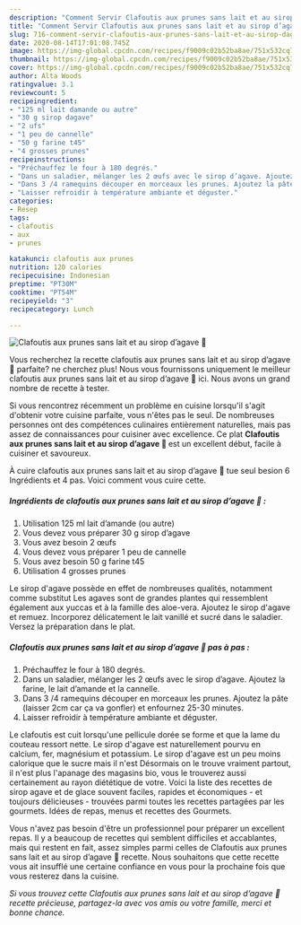 ```yaml
---
description: "Comment Servir Clafoutis aux prunes sans lait et au sirop d’agave 🌺"
title: "Comment Servir Clafoutis aux prunes sans lait et au sirop d’agave 🌺"
slug: 716-comment-servir-clafoutis-aux-prunes-sans-lait-et-au-sirop-dagave
date: 2020-08-14T17:01:08.745Z
image: https://img-global.cpcdn.com/recipes/f9009c02b52ba8ae/751x532cq70/clafoutis-aux-prunes-sans-lait-et-au-sirop-dagave-🌺-photo-principale-de-la-recette.jpg
thumbnail: https://img-global.cpcdn.com/recipes/f9009c02b52ba8ae/751x532cq70/clafoutis-aux-prunes-sans-lait-et-au-sirop-dagave-🌺-photo-principale-de-la-recette.jpg
cover: https://img-global.cpcdn.com/recipes/f9009c02b52ba8ae/751x532cq70/clafoutis-aux-prunes-sans-lait-et-au-sirop-dagave-🌺-photo-principale-de-la-recette.jpg
author: Alta Woods
ratingvalue: 3.1
reviewcount: 5
recipeingredient:
- "125 ml lait damande ou autre"
- "30 g sirop dagave"
- "2 ufs"
- "1 peu de cannelle"
- "50 g farine t45"
- "4 grosses prunes"
recipeinstructions:
- "Préchauffez le four à 180 degrés."
- "Dans un saladier, mélanger les 2 œufs avec le sirop d’agave. Ajoutez la farine, le lait d’amande et la cannelle."
- "Dans 3 /4 ramequins découper en morceaux les prunes. Ajoutez la pâte (laisser 2cm car ça va gonfler) et enfournez 25-30 minutes."
- "Laisser refroidir à température ambiante et déguster."
categories:
- Resep
tags:
- clafoutis
- aux
- prunes

katakunci: clafoutis aux prunes 
nutrition: 120 calories
recipecuisine: Indonesian
preptime: "PT30M"
cooktime: "PT54M"
recipeyield: "3"
recipecategory: Lunch

---
```



![Clafoutis aux prunes sans lait et au sirop d’agave 🌺](https://img-global.cpcdn.com/recipes/f9009c02b52ba8ae/751x532cq70/clafoutis-aux-prunes-sans-lait-et-au-sirop-dagave-🌺-photo-principale-de-la-recette.jpg)

Vous recherchez la recette clafoutis aux prunes sans lait et au sirop d’agave 🌺 parfaite? ne cherchez plus! Nous vous fournissons uniquement le meilleur clafoutis aux prunes sans lait et au sirop d’agave 🌺 ici. Nous avons un grand nombre de recette à tester.

Si vous rencontrez récemment un problème en cuisine lorsqu'il s'agit d'obtenir votre cuisine parfaite, vous n'êtes pas le seul. De nombreuses personnes ont des compétences culinaires entièrement naturelles, mais pas assez de connaissances pour cuisiner avec excellence. Ce plat <strong> Clafoutis aux prunes sans lait et au sirop d’agave 🌺 </strong> est un excellent début, facile à cuisiner et savoureux.

<!--inarticleads1-->

À cuire clafoutis aux prunes sans lait et au sirop d’agave 🌺 tue seul besion 6 Ingrédients et 4 pas. Voici comment vous cuire cette.

##### Ingrédients de clafoutis aux prunes sans lait et au sirop d’agave 🌺 :

1. Utilisation 125 ml lait d’amande (ou autre)
1. Vous devez vous préparer 30 g sirop d’agave
1. Vous avez besoin 2 œufs
1. Vous devez vous préparer 1 peu de cannelle
1. Vous avez besoin 50 g farine t45
1. Utilisation 4 grosses prunes


Le sirop d&#39;agave possède en effet de nombreuses qualités, notamment comme substitut Les agaves sont de grandes plantes qui ressemblent également aux yuccas et à la famille des aloe-vera. Ajoutez le sirop d&#39;agave et remuez. Incorporez délicatement le lait vanillé et sucré dans le saladier. Versez la préparation dans le plat. 

<!--inarticleads2-->

##### Clafoutis aux prunes sans lait et au sirop d’agave 🌺 pas à pas :

1. Préchauffez le four à 180 degrés.
1. Dans un saladier, mélanger les 2 œufs avec le sirop d’agave. Ajoutez la farine, le lait d’amande et la cannelle.
1. Dans 3 /4 ramequins découper en morceaux les prunes. Ajoutez la pâte (laisser 2cm car ça va gonfler) et enfournez 25-30 minutes.
1. Laisser refroidir à température ambiante et déguster.


Le clafoutis est cuit lorsqu&#39;une pellicule dorée se forme et que la lame du couteau ressort nette. Le sirop d&#39;agave est naturellement pourvu en calcium, fer, magnésium et potassium. Le sirop d&#39;agave est un peu moins calorique que le sucre mais il n&#39;est Désormais on le trouve vraiment partout, il n&#39;est plus l&#39;apanage des magasins bio, vous le trouverez aussi certainement au rayon diététique de votre. Voici la liste des recettes de sirop agave et de glace souvent faciles, rapides et économiques - et toujours délicieuses - trouvées parmi toutes les recettes partagées par les gourmets. Idées de repas, menus et recettes des Gourmets. 

<!--inarticleads1-->

<p>
Vous n'avez pas besoin d'être un professionnel pour préparer un excellent repas. Il y a beaucoup de recettes qui semblent difficiles et accablantes, mais qui restent en fait, assez simples parmi celles de Clafoutis aux prunes sans lait et au sirop d’agave 🌺 recette. Nous souhaitons que cette recette vous ait insufflé une certaine confiance en vous pour la prochaine fois que vous resterez dans la cuisine.
</p>

<p>
<i>Si vous trouvez cette Clafoutis aux prunes sans lait et au sirop d’agave 🌺 recette précieuse, partagez-la avec vos amis ou votre famille, merci et bonne chance.</i>
</p>
